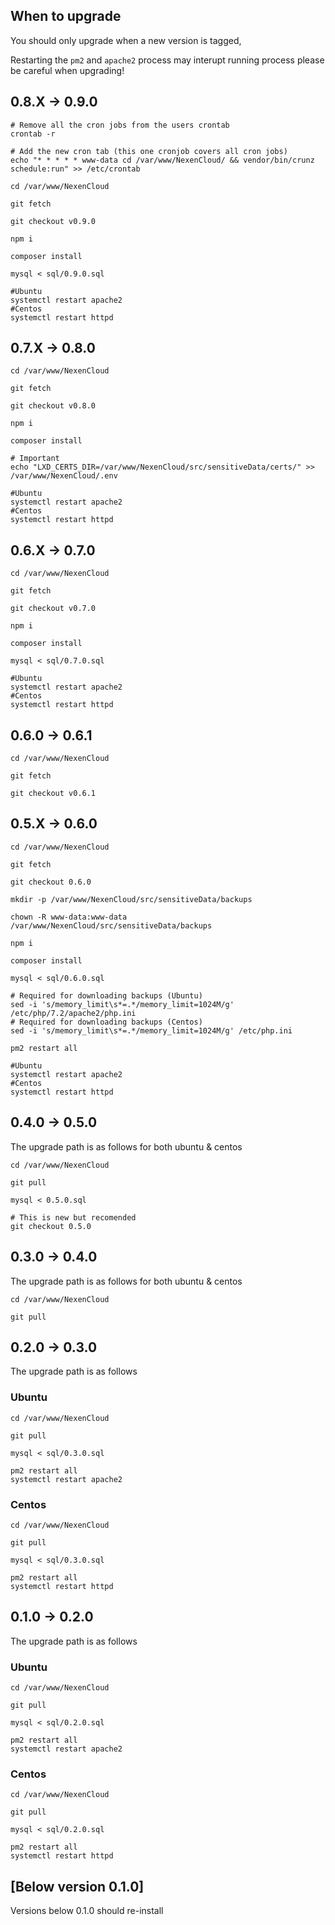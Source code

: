 ## When to upgrade

You should only upgrade when a new version is tagged,

Restarting the `pm2` and `apache2` process may interupt running process please
be careful when upgrading!

## 0.8.X -> 0.9.0
```
# Remove all the cron jobs from the users crontab
crontab -r

# Add the new cron tab (this one cronjob covers all cron jobs)
echo "* * * * * www-data cd /var/www/NexenCloud/ && vendor/bin/crunz schedule:run" >> /etc/crontab

cd /var/www/NexenCloud

git fetch

git checkout v0.9.0

npm i

composer install

mysql < sql/0.9.0.sql

#Ubuntu
systemctl restart apache2
#Centos
systemctl restart httpd
```

## 0.7.X -> 0.8.0

```
cd /var/www/NexenCloud

git fetch

git checkout v0.8.0

npm i

composer install

# Important
echo "LXD_CERTS_DIR=/var/www/NexenCloud/src/sensitiveData/certs/" >> /var/www/NexenCloud/.env

#Ubuntu
systemctl restart apache2
#Centos
systemctl restart httpd
```

## 0.6.X -> 0.7.0

```
cd /var/www/NexenCloud

git fetch

git checkout v0.7.0

npm i

composer install

mysql < sql/0.7.0.sql

#Ubuntu
systemctl restart apache2
#Centos
systemctl restart httpd
```

## 0.6.0 -> 0.6.1

```
cd /var/www/NexenCloud

git fetch

git checkout v0.6.1

```
## 0.5.X -> 0.6.0

```
cd /var/www/NexenCloud

git fetch

git checkout 0.6.0

mkdir -p /var/www/NexenCloud/src/sensitiveData/backups

chown -R www-data:www-data /var/www/NexenCloud/src/sensitiveData/backups

npm i

composer install

mysql < sql/0.6.0.sql

# Required for downloading backups (Ubuntu)
sed -i 's/memory_limit\s*=.*/memory_limit=1024M/g' /etc/php/7.2/apache2/php.ini
# Required for downloading backups (Centos)
sed -i 's/memory_limit\s*=.*/memory_limit=1024M/g' /etc/php.ini

pm2 restart all

#Ubuntu
systemctl restart apache2
#Centos
systemctl restart httpd
```

## 0.4.0 -> 0.5.0

The upgrade path is as follows for both ubuntu & centos

```
cd /var/www/NexenCloud

git pull

mysql < 0.5.0.sql

# This is new but recomended
git checkout 0.5.0

```


## 0.3.0 -> 0.4.0

The upgrade path is as follows for both ubuntu & centos

```
cd /var/www/NexenCloud

git pull
```

## 0.2.0 -> 0.3.0

The upgrade path is as follows

### Ubuntu
```
cd /var/www/NexenCloud

git pull

mysql < sql/0.3.0.sql

pm2 restart all
systemctl restart apache2
```

### Centos
```
cd /var/www/NexenCloud

git pull

mysql < sql/0.3.0.sql

pm2 restart all
systemctl restart httpd
```

## 0.1.0 -> 0.2.0

The upgrade path is as follows

### Ubuntu
```
cd /var/www/NexenCloud

git pull

mysql < sql/0.2.0.sql

pm2 restart all
systemctl restart apache2
```

### Centos
```
cd /var/www/NexenCloud

git pull

mysql < sql/0.2.0.sql

pm2 restart all
systemctl restart httpd
```

## [Below version 0.1.0]

Versions below 0.1.0 should re-install

